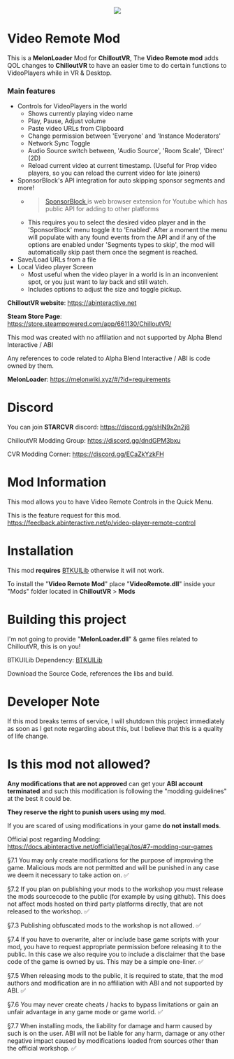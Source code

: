 
<p align="center">
  <img src="https://user-images.githubusercontent.com/81605232/235234813-e054992e-9afb-4eaa-b87e-ea55f8dbf88b.png" />
</p>

# Video Remote Mod

This is a **MelonLoader** Mod for **ChilloutVR**, 
The **Video Remote mod** adds QOL changes to **ChilloutVR** to have an easier time to do certain functions to VideoPlayers while in VR & Desktop.

### Main features


-  Controls for VideoPlayers in the world
	- Shows currently playing video name
	- Play, Pause, Adjust volume
	- Paste video URLs from Clipboard
	- Change permission between 'Everyone' and 'Instance Moderators' 
	- Network Sync Toggle
	- Audio Source switch between, 'Audio Source', 'Room Scale', 'Direct' (2D) 
	- Reload current video at current timestamp. (Useful for Prop video players, so you can reload the current video for late joiners)
- SponsorBlock's API integration for auto skipping sponsor segments and more! 
   - > [SponsorBlock ](https://sponsor.ajay.app/)is web browser extension for Youtube which has public API for adding to other platforms
   - This requires you to select the desired video player and in the 'SponsorBlock' menu toggle it to 'Enabled'.  After a moment the menu will populate with any found events from the API and if any of the options are enabled under  'Segments types to skip', the mod will automatically skip past them once the segment is reached. 
 - Save/Load URLs from a file
 - Local Video player Screen
	 - Most useful when the video player in a world is in an inconvenient spot, or you just want to lay back and still watch. 
	 - Includes options to adjust the size and toggle pickup.


**ChilloutVR website**: https://abinteractive.net

**Steam Store Page**: https://store.steampowered.com/app/661130/ChilloutVR/

This mod was created with no affiliation and not supported by Alpha Blend Interactive / ABI

Any references to code related to Alpha Blend Interactive / ABI is code owned by them.

**MelonLoader**: https://melonwiki.xyz/#/?id=requirements



# Discord
You can join **STARCVR** discord: https://discord.gg/sHN9x2n2j8

ChilloutVR Modding Group: https://discord.gg/dndGPM3bxu

CVR Modding Corner: https://discord.gg/ECaZkYzkFH

# Mod Information

This mod allows you to have Video Remote Controls in the Quick Menu.

This is the feature request for this mod. https://feedback.abinteractive.net/p/video-player-remote-control
# Installation

This mod **requires** [BTKUILib](https://github.com/BTK-Development/BTKUILib) otherwise it will not work.

To install the "**Video Remote Mod**" place "**VideoRemote.dll**" inside your "Mods" folder located in **ChilloutVR** > **Mods**



# Building this project

I'm not going to provide "**MelonLoader.dll**" & game files related to ChilloutVR, this is on you!

BTKUILib Dependency: [BTKUILib](https://github.com/BTK-Development/BTKUILib)

Download the Source Code, references the libs and build.

# Developer Note

If this mod breaks terms of service, I will shutdown this project immediately as soon as I get note regarding about this, but I believe that this is a quality of life change.

# Is this mod not allowed?

**Any modifications that are not approved** can get your **ABI account terminated** and such this modification is following the "modding guidelines" at the best it could be.

**They reserve the right to punish users using my mod**.

If you are scared of using modifications in your game **do not install mods**.

Official post regarding Modding: https://docs.abinteractive.net/official/legal/tos/#7-modding-our-games

§7.1 You may only create modifications for the purpose of improving the game. Malicious mods are not permitted and will be punished in any case we deem it necessary to take action on. ✅

§7.2 If you plan on publishing your mods to the workshop you must release the mods sourcecode to the public (for example by using github). This does not affect mods hosted on third party platforms directly, that are not released to the workshop. ✅

§7.3 Publishing obfuscated mods to the workshop is not allowed. ✅

§7.4 If you have to overwrite, alter or include base game scripts with your mod, you have to request appropriate permission before releasing it to the public. In this case we also require you to include a disclaimer that the base code of the game is owned by us. This may be a simple one-liner. ✅

§7.5 When releasing mods to the public, it is required to state, that the mod authors and modification are in no affiliation with ABI and not supported by ABI. ✅

§7.6 You may never create cheats / hacks to bypass limitations or gain an unfair advantage in any game mode or game world. ✅

§7.7 When installing mods, the liability for damage and harm caused by such is on the user. ABI will not be liable for any harm, damage or any other negative impact caused by modifications loaded from sources other than the official workshop. ✅
